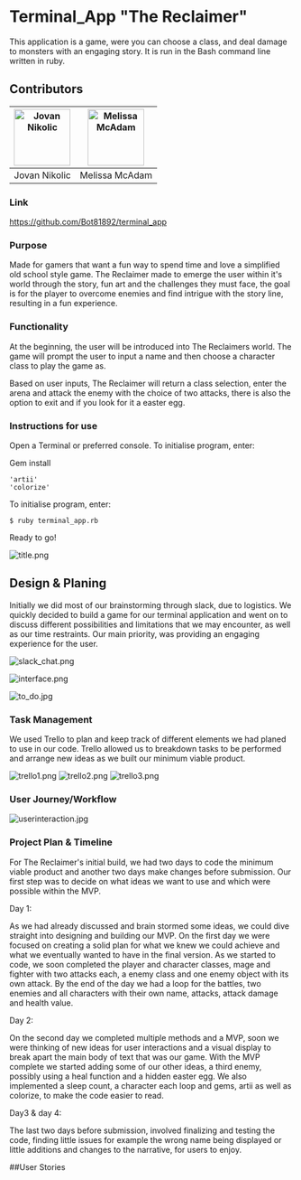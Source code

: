 # Terminal_App "The Reclaimer"

This application is a game, were you can choose a class, and deal damage to monsters with an engaging story. It is run in the Bash command line written in ruby.

## Contributors

|<img src="https://avatars2.githubusercontent.com/u/48897382?s=460&v=4" alt="Jovan Nikolic" width="100"/> |<img src="https://avatars1.githubusercontent.com/u/45807277?s=460&v=4" alt="Melissa McAdam" width="100"/> |
|-----------|-----------|
| Jovan Nikolic | Melissa McAdam |


### Link

https://github.com/Bot81892/terminal_app

### Purpose

Made for gamers that want a fun way to spend time and love a simplified old school style game. The Reclaimer made to emerge the user within it's world through the story, fun art and the challenges they must face, the goal is for the player to overcome enemies and find intrigue with the story line, resulting in a fun experience.

### Functionality

 At the beginning, the user will be introduced into The Reclaimers world. The game will prompt the user to input a name and then choose a character class to play the game as.
 
 Based on user inputs, The Reclaimer will return a class selection, enter the arena and attack the enemy with the choice of two attacks, there is also the option to exit and if you look for it a easter egg.

### Instructions for use

Open a Terminal or preferred console.
To initialise program, enter:

Gem install
```terminal
'artii'
'colorize'
```

To initialise program, enter:

```terminal
$ ruby terminal_app.rb
```

Ready to go!

![title.png](screen_shots/title.png) 
<!--Hope to add a beter screen shot including finalized intro story once we agree on it-->


## Design & Planing

Initially we did most of our brainstorming through slack, due to logistics. We quickly decided to build a game for our terminal application and went on to discuss different possibilities and limitations that we may encounter, as well as our time restraints.
Our main priority, was providing an engaging experience for the user.

![slack_chat.png](screen_shots/slack_chat.png) 



![interface.png](screen_shots/interface.png) 
<!--If you have any stuff for brain storming slack it to me I'll add it in-->

<!--I hope to add a picture of some writern brain storming, probablly be a scrible of our first ideas.-->

![to_do.jpg](screen_shots/to_do.jpg) 


### Task Management

We used Trello to plan and keep track of different elements we had planed to use in our code. Trello allowed us to breakdown tasks to be performed and arrange new ideas as we built our minimum viable product.

![trello1.png](screen_shots/trello1.png) 
![trello2.png](screen_shots/trello2.png) 
![trello3.png](screen_shots/trello3.png) 

### User Journey/Workflow
![userinteraction.jpg](screen_shots/userinteraction.jpg) 

### Project Plan & Timeline
For The Reclaimer's initial build, we had two days to code the minimum viable product and another two days make changes before submission. Our first step was to decide on what ideas we want to use and which were possible within the MVP.

Day 1: 

As we had already discussed and brain stormed some ideas, we could dive straight into designing and building our MVP. On the first day we were focused on creating a solid plan for what we knew we could achieve and what we eventually wanted to have in the final version. As we started to code, we soon completed the player and character classes, mage and fighter with two attacks each, a enemy class and one enemy object with its own attack. By the end of the day we had a loop for the battles, two enemies and all characters with their own name, attacks, attack damage and health value.

Day 2: 

On the second day we completed multiple methods and a MVP, soon we were thinking of new ideas for user interactions and a visual display to break apart the main body of text that was our game. With the MVP complete we started adding some of our other ideas, a third enemy, possibly using a heal function and a hidden easter egg. We also implemented a sleep count, a character each loop and gems, artii as well as colorize, to make the code easier to read.

Day3 & day 4:

The last two days before submission, involved finalizing and testing the code, finding little issues for example the wrong name being displayed or little additions and changes to the narrative, for users to enjoy.

##User Stories
